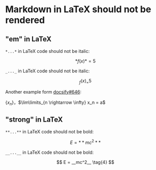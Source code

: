# Markdown in LaTeX should not be rendered

## "em" in LaTeX

`*...*` in LaTeX code should not be italic:

$$
*f(x)* = 5
\tag{1}
$$

`_..._` in LaTeX code should not be italic:

$$
_f(x)_ = 5
\tag{2}
$$

Another example form [docsify#646](https://github.com/docsifyjs/docsify/issues/646):

$\{x_n\}$，$\lim\limits_{n \rightarrow \infty} x_n = a$

## "strong" in LaTeX

`**...**` in LaTeX code should not be bold:

$$
E = **mc^2**
\tag{3}
$$

`__...__` in LaTeX code should not be bold:

$$
E = __mc^2__
\tag{4}
$$